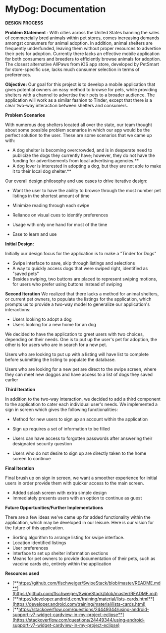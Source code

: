 
# MyDog: Documentation

**DESIGN PROCESS**

**Problem Statement** : With cities across the United States banning the sales of commercially bred animals within pet stores, comes increasing demands amongst consumers for animal adoption.  In addition, animal shelters are frequently underfunded, leaving them without proper resources to advertise their pets for adoption. Currently there lacks an effective mobile application for both consumers and breeders to efficiently browse animals for adoption.  The closest alternative AllPaws from iOS app store, developed by PetSmart for store-specific use, lacks much consumer selection in terms of preferences.

**Objective:** Our goal for this project is to develop a mobile application that gives potential owners an easy method to browse for pets, while providing shelters with a channel to advertise their pets to a broader audience. The application will work as a similar fashion to Tinder, except that there is a clear two-way interaction between shelters and consumers.

**Problem Scenarios**

With numerous dog shelters located all over the state, our team thought about some possible problem scenarios in which our app would be the perfect solution to the user. These are some scenarios that we came up with:

- A dog shelter is becoming overcrowded, and is in desperate need to publicize the dogs they currently have; however, they do not have the funding for advertisements from local advertising agencies.**
- A dog lover is interested in adopting a dog, but they are not able to make it to their local dog shelter.**

Our overall design philosophy and use cases to drive iterative design:

- Want the user to have the ability to browse through the most number pet listings in the shortest amount of time
- Minimize reading through each swipe
- Reliance on visual cues to identify preferences

- Usage with only one hand for most of the time
- Ease to learn and use

**Initial Design:**

Initially our design focus for the application is to make a &quot;Tinder for Dogs&quot;

- Swipe interface to save, skip through listings and selections
- A way to quickly access dogs that were swiped right, identified as &quot;saved pets&quot;
- Besides swiping, two buttons are placed to represent swiping motions, for users who prefer using buttons instead of swiping

**Second Iteration**
We realized that there lacks a method for animal shelters, or current pet owners, to populate the listings for the application, which prompts us to provide a two-way model to generalize our application&#39;s interactions:


- Users looking to adopt a dog
- Users looking for a new home for an dog

We decided to have the application to greet users with two choices, depending on their needs.  One is to put up the user&#39;s pet for adoption, the other is for users who are in search for a new pet.

Users who are looking to put up with a listing will have list to complete before submitting the listing to populate the database.

Users who are looking for a new pet are direct to the swipe screen, where they can meet new doggos and have access to a list of dogs they saved earlier

**Third Iteration**

In addition to the two-way interaction, we decided to add a third component to the application to cater each individual user&#39;s needs.  We implemented a sign in screen which gives the following functionalities:

- Method for new users to sign up an account within the application
- Sign up requires a set of information to be filled
- Users can have access to forgotten passwords after answering their designated security question

- Users who do not desire to sign up are directly taken to the home screen to continue

**Final Iteration**

Final brush up on sign in screen, we want a smoother experience for initial users in order provide them with quicker access to the main screen.

- Added splash screen with extra simple design
- Immediately presents users with an option to continue as guest


**Future Opportunities/Further Implementations**

There are a few ideas we&#39;ve came up for added functionality within the application, which may be developed in our leisure.  Here is our vision for the future of this application.

- Sorting algorithm to arrange listing for swipe interface.
- Location identified listings
- User preferences
- Interface to set up shelter information sections
- Means for pet owners to provide documentation of their pets, such as vaccine cards etc, entirely within the application

**Resources used**

- [**https://github.com/flschweiger/SwipeStack/blob/master/README.md**](https://github.com/flschweiger/SwipeStack/blob/master/README.md)
- [**https://developer.android.com/training/material/lists-cards.html**](https://developer.android.com/training/material/lists-cards.html)
- [**https://stackoverflow.com/questions/24449344/using-android-support-v7-widget-cardview-in-my-project-eclipse**](https://stackoverflow.com/questions/24449344/using-android-support-v7-widget-cardview-in-my-project-eclipse)
